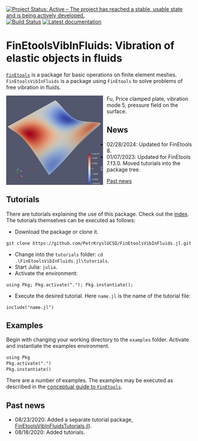 [![Project Status: Active – The project has reached a stable, usable state and is being actively developed.](http://www.repostatus.org/badges/latest/active.svg)](http://www.repostatus.org/#active)
[![Build Status](https://travis-ci.com/PetrKryslUCSD/FinEtoolsVibInFluids.jl.svg?branch=master)](https://travis-ci.com/PetrKryslUCSD/FinEtoolsVibInFluids.jl)
[![Latest documentation](https://img.shields.io/badge/docs-latest-blue.svg)](https://petrkryslucsd.github.io/FinEtoolsVibInFluids.jl/dev)

# FinEtoolsVibInFluids: Vibration of elastic objects in fluids

[`FinEtools`](https://github.com/PetrKryslUCSD/FinEtools.jl.git) is a package
for basic operations on finite element meshes. `FinEtoolsVibInFluids` is a package
using `FinEtools` to solve problems of free vibration in fluids.

<img src="Fu_Price_mode5.png"
     alt="Fu, Price clamped plate, vibration mode 5"
     style="width: 100; float: left; margin-right: 10px;" />Fu, Price clamped plate, vibration mode 5, pressure field on the surface.

## News


- 02/28/2024: Updated for FinEtools 8. 
- 01/07/2023: Updated for FinEtools 7.f3.0. Moved tutorials into the package tree.


[Past news](#past-news)


## Tutorials

There are tutorials explaining the use of this package.
Check out the [index](https://github.com/PetrKryslUCSD/FinEtoolsVibInFluids.jl/blob/main/tutorials/index.md). The  tutorials themselves can be executed as
follows:

- Download the package or clone it.
```
git clone https://github.com/PetrKryslUCSD/FinEtoolsVibInFluids.jl.git
```
- Change into the `tutorials` folder: `cd .\FinEtoolsVibInFluids.jl\tutorials`.
- Start Julia: `julia`.
- Activate the environment:
```
using Pkg; Pkg.activate("."); Pkg.instantiate();
```
- Execute the desired tutorial. Here `name.jl` is the name of the tutorial file:
```
include("name.jl")
```

## Examples

Begin with changing your working directory to the `examples` folder. Activate
and instantiate the examples environment.
```
using Pkg
Pkg.activate(".")
Pkg.instantiate()
```
There are a number of examples. The examples may
be executed as described in the  [conceptual guide to
`FinEtools`](https://petrkryslucsd.github.io/FinEtools.jl/latest).


## <a name="past-news"></a>Past news

- 08/23/2020: Added a separate tutorial package, [FinEtoolsVibInFluidsTutorials.jl](https://petrkryslucsd.github.io/FinEtoolsVibInFluidsTutorials.jl)).
- 08/18/2020: Added tutorials.

